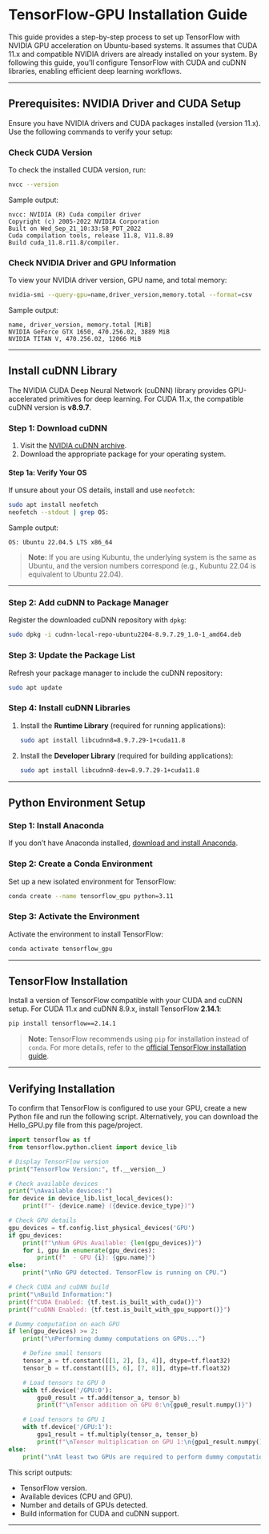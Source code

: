 # TensorFlow-GPU Installation Guide

This guide provides a step-by-step process to set up TensorFlow with NVIDIA GPU acceleration on Ubuntu-based systems. It assumes that CUDA 11.x and compatible NVIDIA drivers are already installed on your system. By following this guide, you’ll configure TensorFlow with CUDA and cuDNN libraries, enabling efficient deep learning workflows.

---

## Prerequisites: NVIDIA Driver and CUDA Setup

Ensure you have NVIDIA drivers and CUDA packages installed (version 11.x). Use the following commands to verify your setup:

### Check CUDA Version

To check the installed CUDA version, run:

```bash
nvcc --version
```

Sample output:

```
nvcc: NVIDIA (R) Cuda compiler driver
Copyright (c) 2005-2022 NVIDIA Corporation
Built on Wed_Sep_21_10:33:58_PDT_2022
Cuda compilation tools, release 11.8, V11.8.89
Build cuda_11.8.r11.8/compiler.
```

### Check NVIDIA Driver and GPU Information

To view your NVIDIA driver version, GPU name, and total memory:

```bash
nvidia-smi --query-gpu=name,driver_version,memory.total --format=csv
```

Sample output:

```
name, driver_version, memory.total [MiB]
NVIDIA GeForce GTX 1650, 470.256.02, 3889 MiB
NVIDIA TITAN V, 470.256.02, 12066 MiB
```

---

## Install cuDNN Library

The NVIDIA CUDA Deep Neural Network (cuDNN) library provides GPU-accelerated primitives for deep learning. For CUDA 11.x, the compatible cuDNN version is **v8.9.7**.

### Step 1: Download cuDNN

1. Visit the [NVIDIA cuDNN archive](https://developer.nvidia.com/rdp/cudnn-archive).
2. Download the appropriate package for your operating system.

#### Step 1a: Verify Your OS

If unsure about your OS details, install and use `neofetch`:

```bash
sudo apt install neofetch
neofetch --stdout | grep OS:
```

Sample output:

```
OS: Ubuntu 22.04.5 LTS x86_64
```

> **Note:** If you are using Kubuntu, the underlying system is the same as Ubuntu, and the version numbers correspond (e.g., Kubuntu 22.04 is equivalent to Ubuntu 22.04).

---

### Step 2: Add cuDNN to Package Manager

Register the downloaded cuDNN repository with `dpkg`:

```bash
sudo dpkg -i cudnn-local-repo-ubuntu2204-8.9.7.29_1.0-1_amd64.deb
```

### Step 3: Update the Package List

Refresh your package manager to include the cuDNN repository:

```bash
sudo apt update
```

### Step 4: Install cuDNN Libraries

1. Install the **Runtime Library** (required for running applications):

   ```bash
   sudo apt install libcudnn8=8.9.7.29-1+cuda11.8
   ```

2. Install the **Developer Library** (required for building applications):

   ```bash
   sudo apt install libcudnn8-dev=8.9.7.29-1+cuda11.8
   ```

---

## Python Environment Setup

### Step 1: Install Anaconda

If you don’t have Anaconda installed, [download and install Anaconda](https://www.anaconda.com/products/distribution).

### Step 2: Create a Conda Environment

Set up a new isolated environment for TensorFlow:

```bash
conda create --name tensorflow_gpu python=3.11
```

### Step 3: Activate the Environment

Activate the environment to install TensorFlow:

```bash
conda activate tensorflow_gpu
```

---

## TensorFlow Installation

Install a version of TensorFlow compatible with your CUDA and cuDNN setup. For CUDA 11.x and cuDNN 8.9.x, install TensorFlow **2.14.1**:

```bash
pip install tensorflow==2.14.1
```

> **Note:** TensorFlow recommends using `pip` for installation instead of `conda`. For more details, refer to the [official TensorFlow installation guide](https://www.tensorflow.org/install).

---

## Verifying Installation

To confirm that TensorFlow is configured to use your GPU, create a new Python file and run the following script. Alternatively, you can download the Hello_GPU.py file from this page/project.

```python
import tensorflow as tf
from tensorflow.python.client import device_lib

# Display TensorFlow version
print("TensorFlow Version:", tf.__version__)

# Check available devices
print("\nAvailable devices:")
for device in device_lib.list_local_devices():
    print(f"- {device.name} ({device.device_type})")

# Check GPU details
gpu_devices = tf.config.list_physical_devices('GPU')
if gpu_devices:
    print(f"\nNum GPUs Available: {len(gpu_devices)}")
    for i, gpu in enumerate(gpu_devices):
        print(f"  - GPU {i}: {gpu.name}")
else:
    print("\nNo GPU detected. TensorFlow is running on CPU.")

# Check CUDA and cuDNN build
print("\nBuild Information:")
print(f"CUDA Enabled: {tf.test.is_built_with_cuda()}")
print(f"cuDNN Enabled: {tf.test.is_built_with_gpu_support()}")

# Dummy computation on each GPU
if len(gpu_devices) >= 2:
    print("\nPerforming dummy computations on GPUs...")

    # Define small tensors
    tensor_a = tf.constant([[1, 2], [3, 4]], dtype=tf.float32)
    tensor_b = tf.constant([[5, 6], [7, 8]], dtype=tf.float32)

    # Load tensors to GPU 0
    with tf.device('/GPU:0'):
        gpu0_result = tf.add(tensor_a, tensor_b)
        print(f"\nTensor addition on GPU 0:\n{gpu0_result.numpy()}")

    # Load tensors to GPU 1
    with tf.device('/GPU:1'):
        gpu1_result = tf.multiply(tensor_a, tensor_b)
        print(f"\nTensor multiplication on GPU 1:\n{gpu1_result.numpy()}")
else:
    print("\nAt least two GPUs are required to perform dummy computations.")

```

This script outputs:

- TensorFlow version.
- Available devices (CPU and GPU).
- Number and details of GPUs detected.
- Build information for CUDA and cuDNN support.

---
